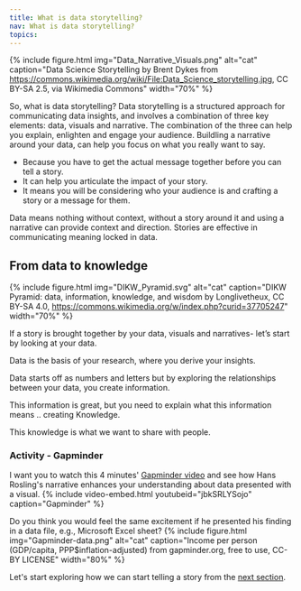 ```yaml
---
title: What is data storytelling?
nav: What is data storytelling?
topics: 
---
```


{% include figure.html img="Data_Narrative_Visuals.png" alt="cat" caption="Data Science Storytelling by Brent Dykes from https://commons.wikimedia.org/wiki/File:Data_Science_storytelling.jpg, CC BY-SA 2.5, via Wikimedia Commons" width="70%" %}

So, what is data storytelling? Data storytelling is a structured approach for communicating data insights, and involves a combination of three key elements: data, visuals and narrative. The combination of the three can help you explain, enlighten and engage your audience.
Buildling a narrative around your data, can help you focus on what you really want to say.
- Because you have to get the actual message together before you can tell a story.
- It can help you articulate the impact of your story.
- It means you will be considering who your audience is and crafting a story or a message for them.

Data means nothing without context, without a story around it and using a narrative can provide context and direction.
Stories are effective in communicating meaning locked in data.

## From data to knowledge
{% include figure.html img="DIKW_Pyramid.svg" alt="cat" caption="DIKW Pyramid: data, information, knowledge, and wisdom by Longlivetheux, CC BY-SA 4.0, <https://commons.wikimedia.org/w/index.php?curid=37705247>" width="70%" %}


If a story is brought together by your data, visuals and narratives- let’s start by looking at your data.  

Data is the basis of your research, where you derive your insights.  

Data starts off as numbers and letters but by exploring the relationships between your data, you create information.  

This information is great, but you need to explain what this information means .. creating Knowledge.  

This knowledge is what we want to share with people. 

### Activity - Gapminder

I want you to watch this 4 minutes' [Gapminder video](https://youtu.be/jbkSRLYSojo) and see how Hans Rosling's narrative enhances your understanding about data presented with a visual. 
{% include video-embed.html youtubeid="jbkSRLYSojo" caption="Gapminder" %}


Do you think you would feel the same excitement if he presented his finding in a data file, e.g., Microsoft Excel sheet?
{% include figure.html img="Gapminder-data.png" alt="cat" caption="Income per person (GDP/capita, PPP$inflation-adjusted) from gapminder.org, free to use, CC-BY LICENSE" width="80%" %}


Let's start exploring how we can start telling a story from the [next section](https://griffithunilibrary.github.io/data-storytelling/content/1-Start_telling_story.html).
